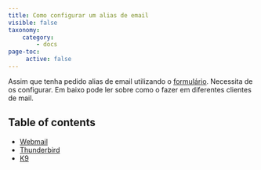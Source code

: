 ```yaml
---
title: Como configurar um alias de email
visible: false
taxonomy:
    category:
        - docs
page-toc:
     active: false
---
```


Assim que tenha pedido alias de email utilizando o [formulário](https://disroot.org/forms/alias-request-form). Necessita de os configurar. Em baixo pode ler sobre como o fazer em diferentes clientes de mail.

## Table of contents
- [Webmail](webmail/)
- [Thunderbird](thunderbird/)
- [K9](k9/)
